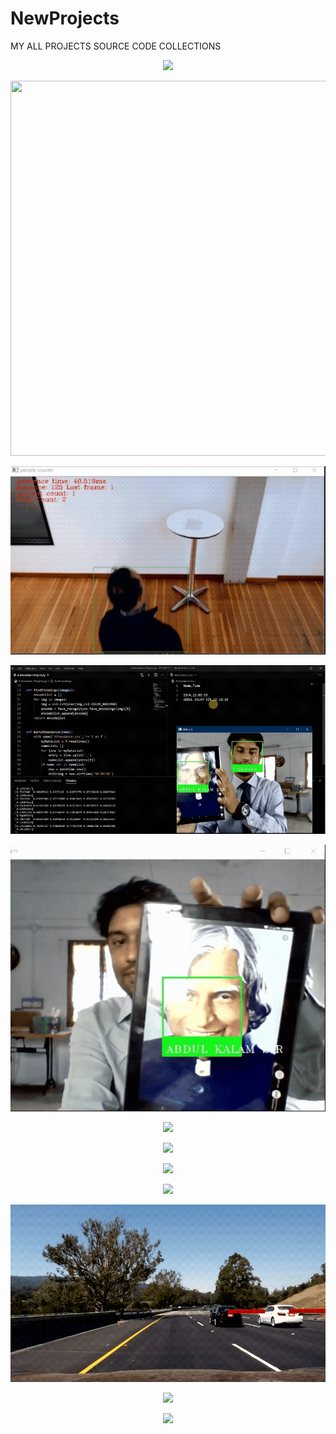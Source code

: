 # NewProjects
MY ALL PROJECTS SOURCE CODE COLLECTIONS

<p align="center"><img src="https://github.com/SIVASHANKAR-S/NewProjects/blob/master/OUTPUTS/realtimedetection.gif"\></p>

<p align="center"><img src="https://github.com/SIVASHANKAR-S/NewProjects/blob/master/OUTPUTS/Multiobjectdetection.gif" width="600" height="600" \></p>

<p align="center"><img src="https://github.com/SIVASHANKAR-S/NewProjects/blob/master/OUTPUTS/Aipeoplecountingapp.gif"\></p>
<p align="center"><img src="https://github.com/SIVASHANKAR-S/NewProjects/blob/master/OUTPUTS/AttendanceProject.gif"\></p>

<p align="center"><img src="https://github.com/SIVASHANKAR-S/NewProjects/blob/master/OUTPUTS/Face%20Recognition.gif"\></p>
<p align="center"><img src="https://github.com/SIVASHANKAR-S/NewProjects/blob/master/OUTPUTS/Facemask.gif"\></p>
<p align="center"><img src="https://github.com/SIVASHANKAR-S/NewProjects/blob/master/OUTPUTS/carscount.gif"\></p>
<p align="center"><img src="https://github.com/SIVASHANKAR-S/NewProjects/blob/master/OUTPUTS/queue.gif"\></p>
<p align="center"><img src="https://github.com/SIVASHANKAR-S/NewProjects/blob/master/OUTPUTS/results.gif"\></p>
<p align="center"><img src="https://github.com/SIVASHANKAR-S/NewProjects/blob/master/OUTPUTS/liscence%20plate.gif"\></p>
<p align="center"><img src="https://github.com/SIVASHANKAR-S/NewProjects/blob/master/OUTPUTS/socialdistance.gif"\></p>
<p align="center"><img src="https://github.com/SIVASHANKAR-S/NewProjects/blob/master/OUTPUTS/tracking.gif"\></p>
